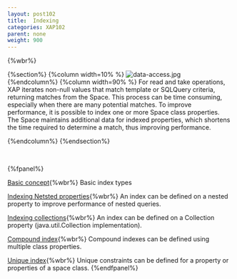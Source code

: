 ```yaml
---
layout: post102
title:  Indexing
categories: XAP102
parent: none
weight: 900
---
```


{%wbr%}

{%section%}
{%column width=10% %}
![data-access.jpg](/attachment_files/subject/index.png)
{%endcolumn%}
{%column width=90% %}
For read and take operations, XAP iterates non-null values that match template or SQLQuery criteria, returning matches from the Space. This process can be time consuming, especially when there are many potential matches. To improve performance, it is possible to index one or more Space class properties. The Space maintains additional data for indexed properties, which shortens the time required to determine a match, thus improving performance.

{%endcolumn%}
{%endsection%}

<br>


{%fpanel%}

[Basic concept](./indexing.html){%wbr%}
Basic index types

[Indexing Netsted properties](./indexing-nested-properties.html){%wbr%}
An index can be defined on a nested property to improve performance of nested queries.

[Indexing collections](./indexing-collections.html){%wbr%}
An index can be defined on a Collection property (java.util.Collection implementation).

[Compound index](./indexing-compound.html){%wbr%}
Compound indexes can be defined using multiple class properties.

[Unique index](./indexing-unique.html){%wbr%}
Unique constraints can be defined for a property or properties of a space class.
{%endfpanel%}
